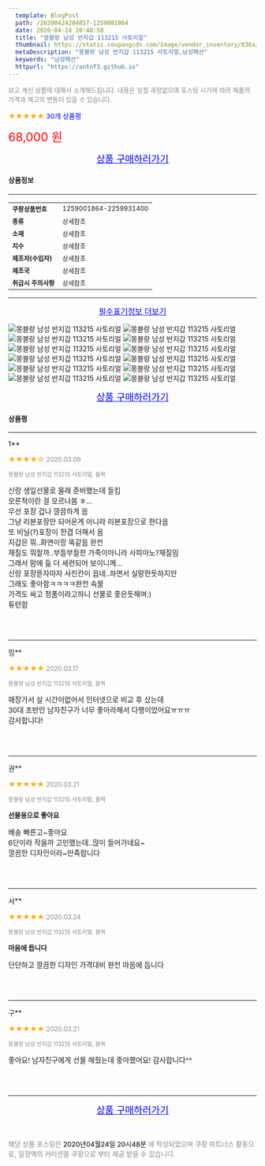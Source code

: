 ```yaml
---
  template: BlogPost
  path: /20200424204857-1259001864
  date: 2020-04-24 20:48:58
  title: "몽블랑 남성 반지갑 113215 사토리얼"
  thumbnail: https://static.coupangcdn.com/image/vendor_inventory/036a/f606703914f549c829c52ed2a29a33e966c253f4c05c8e0e1bbd0320f9bf.png
  metaDescription: "몽블랑 남성 반지갑 113215 사토리얼,남성패션"
  keywords: "남성패션"
  httpurl: "https://antnf3.github.io"
---
```

  
<span style="color: #888;font-size:0.8rem">보고 계신 상품에 대해서 소개해드립니다.
내용은 일절 과장없으며 포스팅 시기에 따라 제품의 가격과 재고의 변동이 있을 수 있습니다.</span>
  
<span style="color: orange;">★★★★★</span> <span style="color: blue;font-size: 0.85rem;">30개 상품평</span>

<span style="font-size: 0.9rem"></span> 

<span style="color: red;font-size: 1.5rem;">68,000 원</span>



<p align="center"><a href="http://me2.do/IGArUE1U" style="font-size: 1.2rem; color: blue;">상품 구매하러가기</a></p>

#### 상품정보

---

|                  |                       |
| ---------------- | --------------------- |
| **<span style="font-size:0.8rem;">쿠팡상품번호</span>** | <span style="font-size:0.8rem;">1259001864-2259931400</span> |
| **<span style="font-size:0.8rem;">종류</span>**    | <span style="font-size:0.8rem;">상세참조</span>        |
| **<span style="font-size:0.8rem;">소재</span>**    | <span style="font-size:0.8rem;">상세참조</span>        |
| **<span style="font-size:0.8rem;">치수</span>**    | <span style="font-size:0.8rem;">상세참조</span>        |
| **<span style="font-size:0.8rem;">제조자(수입자)</span>**    | <span style="font-size:0.8rem;">상세참조</span>        |
| **<span style="font-size:0.8rem;">제조국</span>**    | <span style="font-size:0.8rem;">상세참조</span>        |
| **<span style="font-size:0.8rem;">취급시 주의사항</span>**    | <span style="font-size:0.8rem;">상세참조</span>        |



---

<p align="center"><a href="http://me2.do/IGArUE1U" style="font-size: 1rem; color: blue;">필수표기정보 더보기</a></p>

![몽블랑 남성 반지갑 113215 사토리얼](http://thumbnail6.coupangcdn.com/thumbnails/remote/q89/image/vendor_inventory/c9bb/39beeeb15a5a8389a4b12d20c273aeb8703b04bf896b5f6a943000c29cf0.png)
![몽블랑 남성 반지갑 113215 사토리얼](http://thumbnail9.coupangcdn.com/thumbnails/remote/q89/image/vendor_inventory/3e4b/9ec6d5d17e8d3e9ae5d5b1fb4a1b2a19818b5a3431933f4673000e60585d.png)
![몽블랑 남성 반지갑 113215 사토리얼](http://thumbnail8.coupangcdn.com/thumbnails/remote/q89/image/vendor_inventory/e541/cefeac5a4d5a48b217b4f0b08fa238edad1496e36aab5f1a305fd27bede1.png)
![몽블랑 남성 반지갑 113215 사토리얼](http://thumbnail9.coupangcdn.com/thumbnails/remote/q89/image/vendor_inventory/e8a3/c60ae015fe961c4037480f29b64b9a3cc347608d18b651a5a0ce194dadaf.png)
![몽블랑 남성 반지갑 113215 사토리얼](http://thumbnail7.coupangcdn.com/thumbnails/remote/q89/image/vendor_inventory/dc3f/bac5b3a277403eb168de4b867cf0188ca4944d70a85ec3c3900ae9e9725d.png)
![몽블랑 남성 반지갑 113215 사토리얼](http://thumbnail7.coupangcdn.com/thumbnails/remote/q89/image/vendor_inventory/f63d/5f4aea0f88e1f654b44ed7fc4b8e3e7cbb46f40623c6e58c88976903d253.png)
![몽블랑 남성 반지갑 113215 사토리얼](http://thumbnail9.coupangcdn.com/thumbnails/remote/q89/image/vendor_inventory/3dba/e92b70d6fd6c2871670a8167811baa771cb5f86ecf273166457ec7f637d0.png)
![몽블랑 남성 반지갑 113215 사토리얼](http://thumbnail7.coupangcdn.com/thumbnails/remote/q89/image/vendor_inventory/e9be/c2fa7d0d768872756e392d940a9d67fc7559d5dc8ee6690630972b9f7e7d.png)
![몽블랑 남성 반지갑 113215 사토리얼](http://thumbnail6.coupangcdn.com/thumbnails/remote/q89/image/vendor_inventory/cda5/1c434121580fb77d3ea15a17f9649d084c32dcc870759e70f535ac14261c.png)
![몽블랑 남성 반지갑 113215 사토리얼](http://thumbnail6.coupangcdn.com/thumbnails/remote/q89/image/vendor_inventory/11f3/d0e44e60b89b0e20b97bca0cdf3fd3419a053f27b7a7444d18f2247c8750.png)
![몽블랑 남성 반지갑 113215 사토리얼](http://thumbnail10.coupangcdn.com/thumbnails/remote/q89/image/vendor_inventory/cf90/f449fc6fd8b64129bdc6795004eaae2805707eeabf6f4b76233b9049968c.png)
![몽블랑 남성 반지갑 113215 사토리얼](http://thumbnail6.coupangcdn.com/thumbnails/remote/q89/image/vendor_inventory/6f09/307e8980da934d4ca598922def11fb688ba49efb07be0f61abea142e0e9f.png)

<p align="center"><a href="http://me2.do/IGArUE1U" style="font-size: 1.2rem; color: blue;">상품 구매하러가기</a></p>

#### 상품평
  
---
  
1**
    
<span style="color: orange;">★★★★☆</span> <span style="font-size:0.8rem;color: #888;">2020.03.09</span>
    
<span style="color: #888;font-size:0.7rem">몽블랑 남성 반지갑 113215 사토리얼, 블랙</span>
    

    
<span style="font-size: 0.9rem;">신랑 생일선물로 몰래 준비했는데 들킴<br/>모른척이란 걸 모르나봄 ㅎ...<br/>우선 포장 겁나 깔끔하게 옴<br/>그냥 리본포장만 되어온게 아니라 리본포장으로 한다음<br/>또 비닐(?)포장이 한겹 더해서 옴<br/>지갑은 뭐..화면이랑 똑같음 완전<br/>재질도 뭐랄까..부들부들한 가죽이아니라 사피아노?재질임<br/>그래서 맘에 듦 더 세련되어 보이니께...<br/>신랑 포장뜯자마자 사진칸이 읍네..하면서 실망한듯하지만<br/>그래도 좋아함ㅋㅋㅋㅋ완전 속물<br/>가격도 싸고 정품이라고하니 선물로 좋은듯해여:)<br/>튜텬함</span>
    
<br>
<br>

---
  
밍**
    
<span style="color: orange;">★★★★★</span> <span style="font-size:0.8rem;color: #888;">2020.03.17</span>
    
<span style="color: #888;font-size:0.7rem">몽블랑 남성 반지갑 113215 사토리얼, 블랙</span>
    

    
<span style="font-size: 0.9rem;">매장가서 살 시간이없어서 인터넷으로 비교 후 샀는데<br/>30대 초반인 남자친구가 너무 좋아라해서 다행이었어요ㅠㅠㅠ<br/>감사합니다!</span>
    
<br>
<br>

---
  
권**
    
<span style="color: orange;">★★★★★</span> <span style="font-size:0.8rem;color: #888;">2020.03.21</span>
    
<span style="color: #888;font-size:0.7rem">몽블랑 남성 반지갑 113215 사토리얼, 블랙</span>
    
<span style="font-size:0.85rem">**선물용으로 좋아요**</span>
    
<span style="font-size: 0.9rem;">배송 빠른고~좋아요<br/>6단이라 작을까 고민했는데..많이 들어가네요~<br/>깔끔한 디자인이라~만족합니다</span>
    
<br>
<br>

---
  
서**
    
<span style="color: orange;">★★★★★</span> <span style="font-size:0.8rem;color: #888;">2020.03.24</span>
    
<span style="color: #888;font-size:0.7rem">몽블랑 남성 반지갑 113215 사토리얼, 블랙</span>
    
<span style="font-size:0.85rem">**마음에 듭니다**</span>
    
<span style="font-size: 0.9rem;">단단하고 깔끔한 디자인 가격대비 완전 마음에 듭니다</span>
    
<br>
<br>

---
  
구**
    
<span style="color: orange;">★★★★★</span> <span style="font-size:0.8rem;color: #888;">2020.03.21</span>
    
<span style="color: #888;font-size:0.7rem">몽블랑 남성 반지갑 113215 사토리얼, 블랙</span>
    

    
<span style="font-size: 0.9rem;">좋아요! 남자친구에게 선물 해줬는데 좋아했어요! 감사합니다^^</span>
    
<br>
<br>


  
---
  
<p align="center"><a href="http://me2.do/IGArUE1U" style="font-size: 1.2rem; color: blue;">상품 구매하러가기</a></p>
  
<br>
  
<span style="font-size: 0.85rem; color: #888;">해당 상품 포스팅은 <span style="color: #000;"> 2020년04월24일 20시48분 </span> 에 작성되었으며 쿠팡 파트너스 활동으로, 일정액의 커미션을 쿠팡으로 부터 제공 받을 수 있습니다.</span>